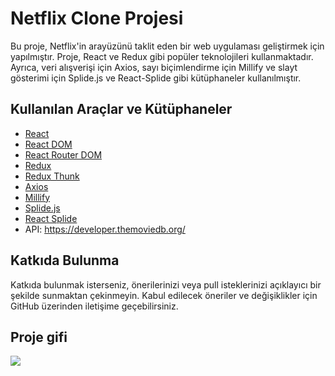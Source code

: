 # Netflix Clone Projesi

Bu proje, Netflix'in arayüzünü taklit eden bir web uygulaması geliştirmek için yapılmıştır. Proje, React ve Redux gibi popüler teknolojileri kullanmaktadır. Ayrıca, veri alışverişi için Axios, sayı biçimlendirme için Millify ve slayt gösterimi için Splide.js ve React-Splide gibi kütüphaneler kullanılmıştır.

## Kullanılan Araçlar ve Kütüphaneler

- [React](https://reactjs.org/)
- [React DOM](https://reactjs.org/docs/react-dom.html)
- [React Router DOM](https://reactrouter.com/web/guides/quick-start)
- [Redux](https://redux.js.org/)
- [Redux Thunk](https://github.com/reduxjs/redux-thunk)
- [Axios](https://axios-http.com/)
- [Millify](https://www.npmjs.com/package/millify)
- [Splide.js](https://splidejs.com/)
- [React Splide](https://splidejs.com/integration-react-splide/)
- API: https://developer.themoviedb.org/

## Katkıda Bulunma

Katkıda bulunmak isterseniz, önerilerinizi veya pull isteklerinizi açıklayıcı bir şekilde sunmaktan çekinmeyin. Kabul edilecek öneriler ve değişiklikler için GitHub üzerinden iletişime geçebilirsiniz.

## Proje gifi

<img src="screen1.gif">
